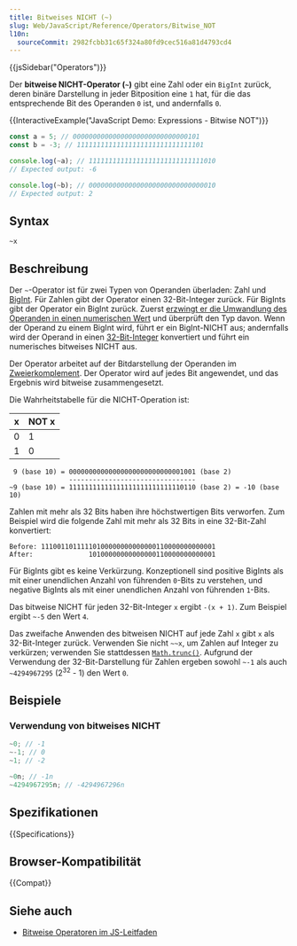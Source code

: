 ```yaml
---
title: Bitweises NICHT (~)
slug: Web/JavaScript/Reference/Operators/Bitwise_NOT
l10n:
  sourceCommit: 2982fcbb31c65f324a80fd9cec516a81d4793cd4
---
```


{{jsSidebar("Operators")}}

Der **bitweise NICHT-Operator (`~`)** gibt eine Zahl oder ein `BigInt` zurück, deren binäre Darstellung in jeder Bitposition eine `1` hat, für die das entsprechende Bit des Operanden `0` ist, und andernfalls `0`.

{{InteractiveExample("JavaScript Demo: Expressions - Bitwise NOT")}}

```js interactive-example
const a = 5; // 00000000000000000000000000000101
const b = -3; // 11111111111111111111111111111101

console.log(~a); // 11111111111111111111111111111010
// Expected output: -6

console.log(~b); // 00000000000000000000000000000010
// Expected output: 2
```

## Syntax

```js-nolint
~x
```

## Beschreibung

Der `~`-Operator ist für zwei Typen von Operanden überladen: Zahl und [BigInt](/de/docs/Web/JavaScript/Reference/Global_Objects/BigInt). Für Zahlen gibt der Operator einen 32-Bit-Integer zurück. Für BigInts gibt der Operator ein BigInt zurück. Zuerst [erzwingt er die Umwandlung des Operanden in einen numerischen Wert](/de/docs/Web/JavaScript/Data_structures#numeric_coercion) und überprüft den Typ davon. Wenn der Operand zu einem BigInt wird, führt er ein BigInt-NICHT aus; andernfalls wird der Operand in einen [32-Bit-Integer](/de/docs/Web/JavaScript/Reference/Global_Objects/Number#fixed-width_number_conversion) konvertiert und führt ein numerisches bitweises NICHT aus.

Der Operator arbeitet auf der Bitdarstellung der Operanden im [Zweierkomplement](https://en.wikipedia.org/wiki/Two's_complement). Der Operator wird auf jedes Bit angewendet, und das Ergebnis wird bitweise zusammengesetzt.

Die Wahrheitstabelle für die NICHT-Operation ist:

| x   | NOT x |
| --- | ----- |
| 0   | 1     |
| 1   | 0     |

```plain
 9 (base 10) = 00000000000000000000000000001001 (base 2)
               --------------------------------
~9 (base 10) = 11111111111111111111111111110110 (base 2) = -10 (base 10)
```

Zahlen mit mehr als 32 Bits haben ihre höchstwertigen Bits verworfen. Zum Beispiel wird die folgende Zahl mit mehr als 32 Bits in eine 32-Bit-Zahl konvertiert:

```plain
Before: 11100110111110100000000000000110000000000001
After:              10100000000000000110000000000001
```

Für BigInts gibt es keine Verkürzung. Konzeptionell sind positive BigInts als mit einer unendlichen Anzahl von führenden `0`-Bits zu verstehen, und negative BigInts als mit einer unendlichen Anzahl von führenden `1`-Bits.

Das bitweise NICHT für jeden 32-Bit-Integer `x` ergibt `-(x + 1)`. Zum Beispiel ergibt `~-5` den Wert `4`.

Das zweifache Anwenden des bitweisen NICHT auf jede Zahl `x` gibt `x` als 32-Bit-Integer zurück. Verwenden Sie nicht `~~x`, um Zahlen auf Integer zu verkürzen; verwenden Sie stattdessen [`Math.trunc()`](/de/docs/Web/JavaScript/Reference/Global_Objects/Math/trunc#using_bitwise_no-ops_to_truncate_numbers). Aufgrund der Verwendung der 32-Bit-Darstellung für Zahlen ergeben sowohl `~-1` als auch `~4294967295` (2<sup>32</sup> - 1) den Wert `0`.

## Beispiele

### Verwendung von bitweises NICHT

```js
~0; // -1
~-1; // 0
~1; // -2

~0n; // -1n
~4294967295n; // -4294967296n
```

## Spezifikationen

{{Specifications}}

## Browser-Kompatibilität

{{Compat}}

## Siehe auch

- [Bitweise Operatoren im JS-Leitfaden](/de/docs/Web/JavaScript/Guide/Expressions_and_operators#bitwise_operators)
